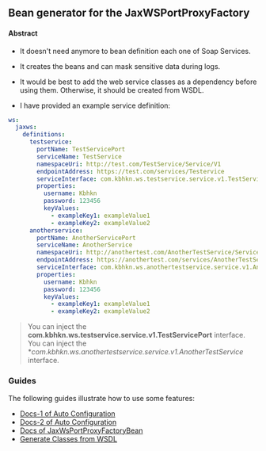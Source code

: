 ## Bean generator for the JaxWSPortProxyFactory

#### Abstract
* It doesn't need anymore to bean definition each one of Soap Services.
* It creates the beans and can mask sensitive data during logs.

* It would be best to add the web service classes as a dependency before using them. Otherwise, it should be created from WSDL.
* I have provided an example service definition:

```yaml
ws:
  jaxws:
    definitions:
      testservice:
        portName: TestServicePort
        serviceName: TestService
        namespaceUri: http://test.com/TestService/Service/V1
        endpointAddress: https://test.com/services/Testervice
        serviceInterface: com.kbhkn.ws.testservice.service.v1.TestServicePort
        properties:
          username: Kbhkn
          password: 123456
          keyValues:
            - exampleKey1: exampleValue1
            - exampleKey2: exampleValue2
      anotherservice:
        portName: AnotherServicePort
        serviceName: AnotherService
        namespaceUri: http://anothertest.com/AnotherTestService/Service/V1
        endpointAddress: https://anothertest.com/services/AnotherTestService
        serviceInterface: com.kbhkn.ws.anothertestservice.service.v1.AnotherTestService
        properties:
          username: Kbhkn
          password: 123456
          keyValues:
            - exampleKey1: exampleValue1
            - exampleKey2: exampleValue2
```

>You can inject the **com.kbhkn.ws.testservice.service.v1.TestServicePort** interface.
>You can inject the **com.kbhkn.ws.anothertestservice.service.v1.AnotherTestService* interface.

### Guides
The following guides illustrate how to use some features:

* [Docs-1 of Auto Configuration](https://docs.spring.io/spring-boot/docs/2.0.x/reference/html/using-boot-auto-configuration.html)
* [Docs-2 of Auto Configuration](https://www.baeldung.com/spring-boot-custom-auto-configuration)
* [Docs of JaxWsPortProxyFactoryBean](https://docs.spring.io/spring-framework/docs/current/javadoc-api/org/springframework/remoting/jaxws/JaxWsPortProxyFactoryBean.html)
* [Generate Classes from WSDL](https://www.baeldung.com/maven-wsdl-stubs)
